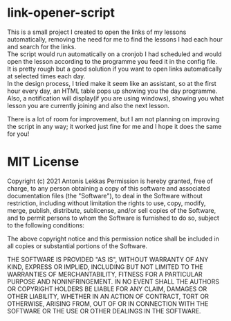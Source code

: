 # link-opener-script
This is a small project I created to open the links of my lessons automatically, removing the need for me to find the lessons I had each hour and search for the links.  
The script would run automatically on a cronjob I had scheduled and would open the lesson according to the programme you feed it in the config file.  
It is pretty rough but a good solution if you want to open links automatically at selected times each day.  
In the design process, I tried make it seem like an assistant, so at the first hour every day, an HTML table pops up showing you the day programme.  
Also, a notification will display(if you are using windows), showing you what lesson you are currently joining and also the next lesson.

There is a lot of room for improvement, but I am not planning on improving the script in any way; it worked just fine for me and I hope it does the same for you!

# MIT License
Copyright (c) 2021 Antonis Lekkas
Permission is hereby granted, free of charge, to any person
obtaining a copy of this software and associated documentation
files (the "Software"), to deal in the Software without
restriction, including without limitation the rights to use,
copy, modify, merge, publish, distribute, sublicense, and/or sell
copies of the Software, and to permit persons to whom the
Software is furnished to do so, subject to the following
conditions:

The above copyright notice and this permission notice shall be
included in all copies or substantial portions of the Software.

THE SOFTWARE IS PROVIDED "AS IS", WITHOUT WARRANTY OF ANY KIND,
EXPRESS OR IMPLIED, INCLUDING BUT NOT LIMITED TO THE WARRANTIES
OF MERCHANTABILITY, FITNESS FOR A PARTICULAR PURPOSE AND
NONINFRINGEMENT. IN NO EVENT SHALL THE AUTHORS OR COPYRIGHT
HOLDERS BE LIABLE FOR ANY CLAIM, DAMAGES OR OTHER LIABILITY,
WHETHER IN AN ACTION OF CONTRACT, TORT OR OTHERWISE, ARISING
FROM, OUT OF OR IN CONNECTION WITH THE SOFTWARE OR THE USE OR
OTHER DEALINGS IN THE SOFTWARE.
